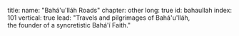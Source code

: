 title: 
    name: "Bahá'u'lláh Roads"
    chapter: other
    long: true
id: bahaullah
index: 101
vertical: true
lead: "Travels and pilgrimages of Bahá'u'lláh, <br>the founder of a syncretistic Bahá'í Faith."